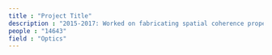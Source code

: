 ```yaml
---
title : "Project Title"
description : "2015-2017: Worked on fabricating spatial coherence properties of light fields and measuring them efficiently [SURGE]"
people : "14643"
field : "Optics"
---
```

